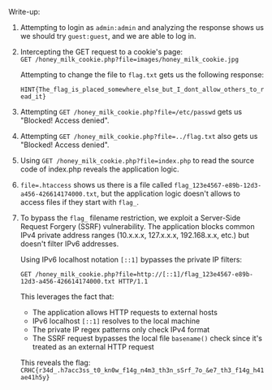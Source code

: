 Write-up:

1. Attempting to login as `admin:admin` and analyzing the response shows us we 
should try `guest:guest`, and we are able to log in.

2. Intercepting the GET request to a cookie's page: <br>
`GET /honey_milk_cookie.php?file=images/honey_milk_cookie.jpg`

    Attempting to change the file to `flag.txt` gets us the following response:

    `HINT{The_flag_is_placed_somewhere_else_but_I_dont_allow_others_to_read_it}`

3. Attempting `GET /honey_milk_cookie.php?file=/etc/passwd` gets us "Blocked! Access denied".

4. Attempting `GET /honey_milk_cookie.php?file=../flag.txt` also gets us "Blocked! Access denied".

5. Using `GET /honey_milk_cookie.php?file=index.php` to read the source code of index.php reveals the application logic.

6. `file=.htaccess` shows us there is a file called
`flag_123e4567-e89b-12d3-a456-426614174000.txt`, but the application logic doesn't
allows to access files if they start with `flag_`.

1. To bypass the `flag_` filename restriction, we exploit a Server-Side Request Forgery (SSRF) vulnerability. The application blocks common IPv4 private address ranges (10.x.x.x, 127.x.x.x, 192.168.x.x, etc.) but doesn't filter IPv6 addresses.

    Using IPv6 localhost notation `[::1]` bypasses the private IP filters:

    `GET /honey_milk_cookie.php?file=http://[::1]/flag_123e4567-e89b-12d3-a456-426614174000.txt HTTP/1.1`

    This leverages the fact that:
    - The application allows HTTP requests to external hosts
    - IPv6 localhost `[::1]` resolves to the local machine
    - The private IP regex patterns only check IPv4 format
    - The SSRF request bypasses the local file `basename()` check since it's treated as an external HTTP request

    This reveals the flag: `CRHC{r34d_.h7acc3ss_t0_kn0w_f14g_n4m3_th3n_sSrf_7o_&e7_th3_f14g_h41ae41h5y}`